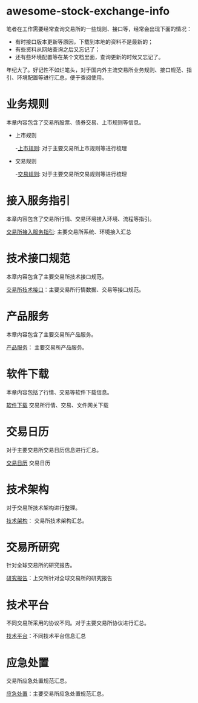 # awesome-stock-exchange-info



笔者在工作需要经常查询交易所的一些规则、接口等，经常会出现下面的情况：

- 有时接口版本更新等原因，下载到本地的资料不是最新的；
- 有些资料从网站查询之后又忘记了；
- 还有些环境配置等在某个文档里面，查询更新的时候又忘记了。

年纪大了。好记性不如烂笔头，对于国内外主流交易所业务规则、接口规范、指引、环境配置等进行汇总，便于查阅使用。



# 业务规则

本章内容包含了交易所股票、债券交易、上市规则等信息。

- 上市规则

	-[上市规则](./业务规则/上市规则/readme.md): 对于主要交易所上市规则等进行梳理

- 交易规则

	-[交易规则](./业务规则/交易规则/readme.md): 对于主要交易所交易规则等进行梳理


# 接入服务指引

本章内容包含了交易所行情、交易环境接入环境、流程等指引。

[交易所接入服务指引](./接入服务/readme.md): 主要交易所系统、环境接入汇总




# 技术接口规范

本章内容包含了主要交易所技术接口规范。

[交易所技术接口](./技术接口/readme.md)：主要交易所行情数据、交易等接口规范。	

# 产品服务

本章内容包含了主要交易所产品服务。

[产品服务](./产品服务/readme.md)： 主要交易所产品服务。




# 软件下载

本章内容包括了行情、交易等软件下载信息。

[软件下载](./软件下载/readme.md) 交易所行情、交易、文件网关下载




# 交易日历

对于主要交易所交易日历信息进行汇总。

[交易日历](./交易日历/readme.md) 交易日历





# 技术架构

对于交易所技术架构进行整理。

[技术架构](./技术架构/readme.md)： 交易所技术架构汇总。




# 交易所研究


针对全球交易所的研究报告。

[研究报告](./研究报告/readme.md)：上交所针对全球交易所的研究报告


# 技术平台
不同交易所采用的协议不同。对于主要交易所协议进行汇总。

[技术平台](./技术平台/readme.md)：不同技术平台信息汇总


# 应急处置

交易所应急处置规范汇总。

[应急处置](./应急处置/readme.md)：主要交易所应急处置规范汇总。